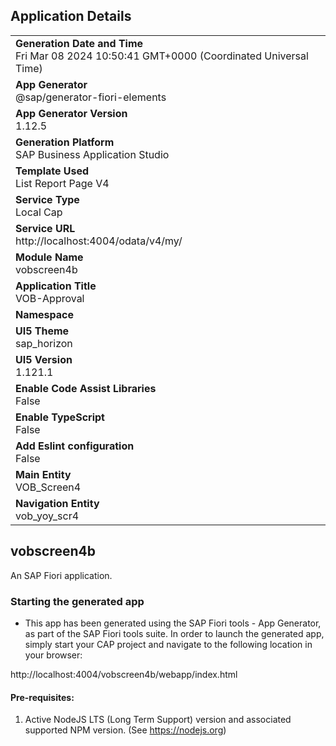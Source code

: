 ## Application Details
|               |
| ------------- |
|**Generation Date and Time**<br>Fri Mar 08 2024 10:50:41 GMT+0000 (Coordinated Universal Time)|
|**App Generator**<br>@sap/generator-fiori-elements|
|**App Generator Version**<br>1.12.5|
|**Generation Platform**<br>SAP Business Application Studio|
|**Template Used**<br>List Report Page V4|
|**Service Type**<br>Local Cap|
|**Service URL**<br>http://localhost:4004/odata/v4/my/
|**Module Name**<br>vobscreen4b|
|**Application Title**<br>VOB-Approval|
|**Namespace**<br>|
|**UI5 Theme**<br>sap_horizon|
|**UI5 Version**<br>1.121.1|
|**Enable Code Assist Libraries**<br>False|
|**Enable TypeScript**<br>False|
|**Add Eslint configuration**<br>False|
|**Main Entity**<br>VOB_Screen4|
|**Navigation Entity**<br>vob_yoy_scr4|

## vobscreen4b

An SAP Fiori application.

### Starting the generated app

-   This app has been generated using the SAP Fiori tools - App Generator, as part of the SAP Fiori tools suite.  In order to launch the generated app, simply start your CAP project and navigate to the following location in your browser:

http://localhost:4004/vobscreen4b/webapp/index.html

#### Pre-requisites:

1. Active NodeJS LTS (Long Term Support) version and associated supported NPM version.  (See https://nodejs.org)



